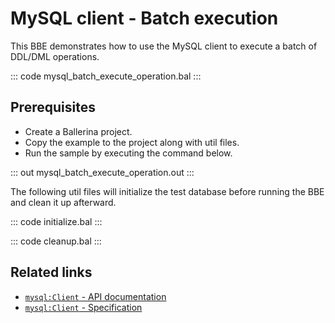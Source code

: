 # MySQL client - Batch execution

This BBE demonstrates how to use the MySQL client to execute a batch of DDL/DML operations. 

::: code mysql_batch_execute_operation.bal :::

## Prerequisites

- Create a Ballerina project.
- Copy the example to the project along with util files.
- Run the sample by executing the command below.

::: out mysql_batch_execute_operation.out :::

The following util files will initialize the test database before running the BBE and clean it up afterward.

::: code initialize.bal :::

::: code cleanup.bal :::

## Related links
- [`mysql:Client` - API documentation](https://lib.ballerina.io/ballerinax/mysql/latest/)
- [`mysql:Client` - Specification](https://github.com/ballerina-platform/module-ballerinax-mysql/blob/master/docs/spec/spec.md#2-client)
